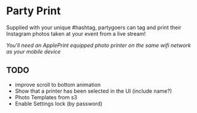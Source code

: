 # Party Print

Supplied with your unique #hashtag, partygoers can tag and print their Instagram photos taken at your event from a live stream! 

*You'll need an ApplePrint equipped photo printer on the same wifi network as your mobile device*

## TODO

- improve scroll to bottom animation
- Show that a printer has been selected in the UI (include name?)
- Photo Templates from s3
- Enable Settings lock (by password)
